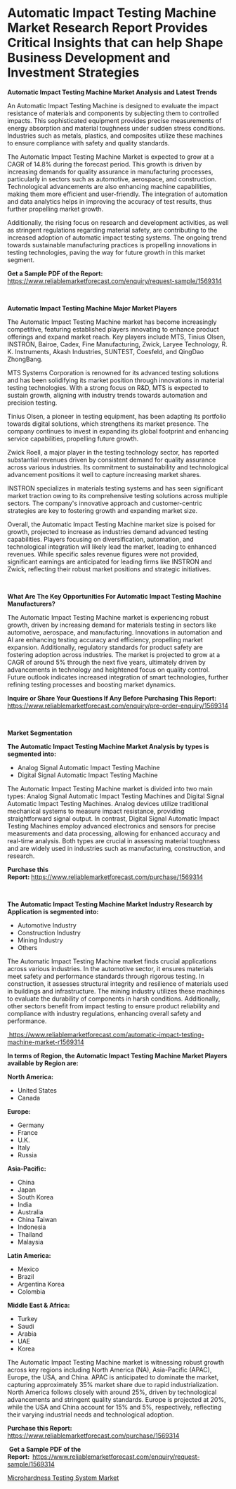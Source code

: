 <p><h1>Automatic Impact Testing Machine Market Research Report Provides Critical Insights that can help Shape Business Development and Investment Strategies</h1></p><p><strong>Automatic Impact Testing Machine Market Analysis and Latest Trends</strong></p>
<p><p>An Automatic Impact Testing Machine is designed to evaluate the impact resistance of materials and components by subjecting them to controlled impacts. This sophisticated equipment provides precise measurements of energy absorption and material toughness under sudden stress conditions. Industries such as metals, plastics, and composites utilize these machines to ensure compliance with safety and quality standards.</p><p>The Automatic Impact Testing Machine Market is expected to grow at a CAGR of 14.8% during the forecast period. This growth is driven by increasing demands for quality assurance in manufacturing processes, particularly in sectors such as automotive, aerospace, and construction. Technological advancements are also enhancing machine capabilities, making them more efficient and user-friendly. The integration of automation and data analytics helps in improving the accuracy of test results, thus further propelling market growth. </p><p>Additionally, the rising focus on research and development activities, as well as stringent regulations regarding material safety, are contributing to the increased adoption of automatic impact testing systems. The ongoing trend towards sustainable manufacturing practices is propelling innovations in testing technologies, paving the way for future growth in this market segment.</p></p>
<p><strong>Get a Sample PDF of the Report:&nbsp;</strong> <a href="https://www.reliablemarketforecast.com/enquiry/request-sample/1569314?utm_campaign=1899&utm_medium=2&utm_source=Github&utm_content=ia&utm_term=18022025&utm_id=automatic-impact-testing-machine">https://www.reliablemarketforecast.com/enquiry/request-sample/1569314</a></p>
<p>&nbsp;</p>
<p><strong>Automatic Impact Testing Machine Major Market Players</strong></p>
<p><p>The Automatic Impact Testing Machine market has become increasingly competitive, featuring established players innovating to enhance product offerings and expand market reach. Key players include MTS, Tinius Olsen, INSTRON, Bairoe, Cadex, Fine Manufacturing, Zwick, Laryee Technology, R. K. Instruments, Akash Industries, SUNTEST, Coesfeld, and QingDao ZhongBang.</p><p>MTS Systems Corporation is renowned for its advanced testing solutions and has been solidifying its market position through innovations in material testing technologies. With a strong focus on R&D, MTS is expected to sustain growth, aligning with industry trends towards automation and precision testing.</p><p>Tinius Olsen, a pioneer in testing equipment, has been adapting its portfolio towards digital solutions, which strengthens its market presence. The company continues to invest in expanding its global footprint and enhancing service capabilities, propelling future growth.</p><p>Zwick Roell, a major player in the testing technology sector, has reported substantial revenues driven by consistent demand for quality assurance across various industries. Its commitment to sustainability and technological advancement positions it well to capture increasing market shares.</p><p>INSTRON specializes in materials testing systems and has seen significant market traction owing to its comprehensive testing solutions across multiple sectors. The company's innovative approach and customer-centric strategies are key to fostering growth and expanding market size.</p><p>Overall, the Automatic Impact Testing Machine market size is poised for growth, projected to increase as industries demand advanced testing capabilities. Players focusing on diversification, automation, and technological integration will likely lead the market, leading to enhanced revenues. While specific sales revenue figures were not provided, significant earnings are anticipated for leading firms like INSTRON and Zwick, reflecting their robust market positions and strategic initiatives.</p></p>
<p>&nbsp;</p>
<p><strong>What Are The Key Opportunities For Automatic Impact Testing Machine Manufacturers?</strong></p>
<p><p>The Automatic Impact Testing Machine market is experiencing robust growth, driven by increasing demand for materials testing in sectors like automotive, aerospace, and manufacturing. Innovations in automation and AI are enhancing testing accuracy and efficiency, propelling market expansion. Additionally, regulatory standards for product safety are fostering adoption across industries. The market is projected to grow at a CAGR of around 5% through the next five years, ultimately driven by advancements in technology and heightened focus on quality control. Future outlook indicates increased integration of smart technologies, further refining testing processes and boosting market dynamics.</p></p>
<p><strong>Inquire or Share Your Questions If Any Before Purchasing This Report:</strong> <a href="https://www.reliablemarketforecast.com/enquiry/pre-order-enquiry/1569314?utm_campaign=1899&utm_medium=2&utm_source=Github&utm_content=ia&utm_term=18022025&utm_id=automatic-impact-testing-machine">https://www.reliablemarketforecast.com/enquiry/pre-order-enquiry/1569314</a></p>
<p>&nbsp;</p>
<p><strong>Market Segmentation</strong></p>
<p><strong>The Automatic Impact Testing Machine Market Analysis by types is segmented into:</strong></p>
<p><ul><li>Analog Signal Automatic Impact Testing Machine</li><li>Digital Signal Automatic Impact Testing Machine</li></ul></p>
<p><p>The Automatic Impact Testing Machine market is divided into two main types: Analog Signal Automatic Impact Testing Machines and Digital Signal Automatic Impact Testing Machines. Analog devices utilize traditional mechanical systems to measure impact resistance, providing straightforward signal output. In contrast, Digital Signal Automatic Impact Testing Machines employ advanced electronics and sensors for precise measurements and data processing, allowing for enhanced accuracy and real-time analysis. Both types are crucial in assessing material toughness and are widely used in industries such as manufacturing, construction, and research.</p></p>
<p><strong>Purchase this Report:&nbsp;</strong><a href="https://www.reliablemarketforecast.com/purchase/1569314?utm_campaign=1899&utm_medium=2&utm_source=Github&utm_content=ia&utm_term=18022025&utm_id=automatic-impact-testing-machine">https://www.reliablemarketforecast.com/purchase/1569314</a></p>
<p>&nbsp;</p>
<p><strong>The Automatic Impact Testing Machine Market Industry Research by Application is segmented into:</strong></p>
<p><ul><li>Automotive Industry</li><li>Construction Industry</li><li>Mining Industry</li><li>Others</li></ul></p>
<p><p>The Automatic Impact Testing Machine market finds crucial applications across various industries. In the automotive sector, it ensures materials meet safety and performance standards through rigorous testing. In construction, it assesses structural integrity and resilience of materials used in buildings and infrastructure. The mining industry utilizes these machines to evaluate the durability of components in harsh conditions. Additionally, other sectors benefit from impact testing to ensure product reliability and compliance with industry regulations, enhancing overall safety and performance.</p></p>
<p><a href="https://www.reliablemarketforecast.com/automatic-impact-testing-machine-market-r1569314?utm_campaign=1899&utm_medium=2&utm_source=Github&utm_content=ia&utm_term=18022025&utm_id=automatic-impact-testing-machine">&nbsp;https://www.reliablemarketforecast.com/automatic-impact-testing-machine-market-r1569314</a></p>
<p><strong>In terms of Region, the Automatic Impact Testing Machine Market Players available by Region are:</strong></p>
<p>
    <p> <strong> North America: </strong>
        <ul>
            <li>United States</li>
            <li>Canada</li>
        </ul>
        </p> 
    <p> <strong> Europe: </strong>
        <ul>
            <li>Germany</li>
            <li>France</li>
            <li>U.K.</li>
            <li>Italy</li>
            <li>Russia</li>
        </ul>
        </p> 
    <p> <strong> Asia-Pacific: </strong>
        <ul>
            <li>China</li>
            <li>Japan</li>
            <li>South Korea</li>
            <li>India</li>
            <li>Australia</li>
            <li>China Taiwan</li>
            <li>Indonesia</li>
            <li>Thailand</li>
            <li>Malaysia</li>
        </ul>
        </p> 
    <p> <strong> Latin America: </strong>
        <ul>
            <li>Mexico</li>
            <li>Brazil</li>
            <li>Argentina Korea</li>
            <li>Colombia</li>
        </ul>
        </p> 
    <p> <strong> Middle East & Africa: </strong>
        <ul>
            <li>Turkey</li>
            <li>Saudi</li>
            <li>Arabia</li>
            <li>UAE</li>
            <li>Korea</li>
        </ul>
    </p>
    </p>
<p><p>The Automatic Impact Testing Machine market is witnessing robust growth across key regions including North America (NA), Asia-Pacific (APAC), Europe, the USA, and China. APAC is anticipated to dominate the market, capturing approximately 35% market share due to rapid industrialization. North America follows closely with around 25%, driven by technological advancements and stringent quality standards. Europe is projected at 20%, while the USA and China account for 15% and 5%, respectively, reflecting their varying industrial needs and technological adoption.</p></p>
<p><strong>Purchase this Report: </strong><a href="https://www.reliablemarketforecast.com/purchase/1569314?utm_campaign=1899&utm_medium=2&utm_source=Github&utm_content=ia&utm_term=18022025&utm_id=automatic-impact-testing-machine">https://www.reliablemarketforecast.com/purchase/1569314</a></p>
<p>&nbsp;<strong>Get a Sample PDF of the Report:&nbsp;&nbsp;</strong><a href="https://www.reliablemarketforecast.com/enquiry/request-sample/1569314?utm_campaign=1899&utm_medium=2&utm_source=Github&utm_content=ia&utm_term=18022025&utm_id=automatic-impact-testing-machine">https://www.reliablemarketforecast.com/enquiry/request-sample/1569314</a></p>
<p><strong></strong></p>
<p><p><a href="https://github.com/YashRP12/Market-Research-Report-List-7/blob/main/microhardness-testing-system-market.md?utm_campaign=1899&utm_medium=2&utm_source=Github&utm_content=ia&utm_term=18022025&utm_id=automatic-impact-testing-machine">Microhardness Testing System Market</a></p></p>